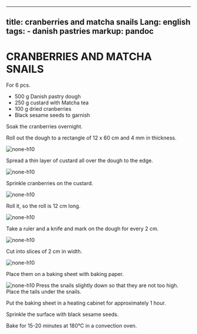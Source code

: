 
---
title: cranberries and matcha snails
Lang: english
tags: 
    - danish pastries 
markup: pandoc
---

# CRANBERRIES AND MATCHA SNAILS

For 6 pcs.

- 500 g Danish pastry dough
- 250 g custard with Matcha tea
- 100 g dried cranberries
- Black sesame seeds to garnish

Soak the cranberries overnight.

Roll out the dough to a rectangle of 12 x 60 cm and 4 mm in thickness.

![](/home/fred/.repo/traductions/recettes/svg/wi_mat1.svg "none-h10")

Spread a thin layer of custard all over the dough to the edge.

![](/home/fred/.repo/traductions/recettes/svg/wi_mat2.svg "none-h10")

Sprinkle cranberries on the custard.

![](/home/fred/.repo/traductions/recettes/svg/wi_mat3.svg "none-h10")

Roll it, so the roll is 12 cm long.

![](/home/fred/.repo/traductions/recettes/svg/wi_mat4.svg "none-h10")

Take a ruler and a knife and mark on the dough for every 2 cm.

![](/home/fred/.repo/traductions/recettes/svg/wi_mat5.svg "none-h10")

Cut into slices of 2 cm in width.

![](/home/fred/.repo/traductions/recettes/svg/wi_mat6.svg "none-h10")

Place them on a baking sheet with baking paper.

![](/home/fred/.repo/traductions/recettes/svg/wi_mat7.svg "none-h10")
Press the snails slightly down so that they are not too high.
Place the tails under the snails.

Put the baking sheet in a heating cabinet for approximately 1 hour.

Sprinkle the surface with black sesame seeds.

Bake for 15-20 minutes at 180°C in a convection oven.

